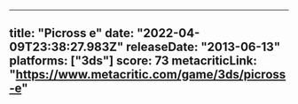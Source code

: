 
---
title: "Picross e"
date: "2022-04-09T23:38:27.983Z"
releaseDate: "2013-06-13"
platforms: ["3ds"]
score: 73
metacriticLink: "https://www.metacritic.com/game/3ds/picross-e"
---
